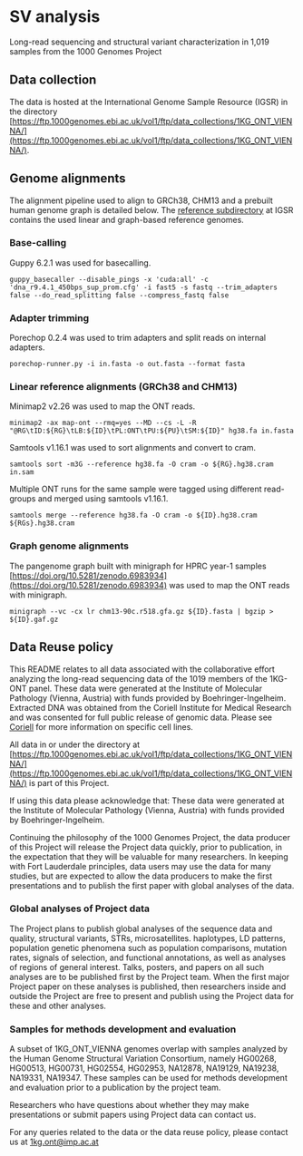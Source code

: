 # SV analysis

Long-read sequencing and structural variant characterization in 1,019 samples from the 1000 Genomes Project

## Data collection

The data is hosted at the International Genome Sample Resource (IGSR) in the directory [https://ftp.1000genomes.ebi.ac.uk/vol1/ftp/data_collections/1KG_ONT_VIENNA/](https://ftp.1000genomes.ebi.ac.uk/vol1/ftp/data_collections/1KG_ONT_VIENNA/).

## Genome alignments

The alignment pipeline used to align to GRCh38, CHM13 and a prebuilt human genome graph is detailed below. The [reference subdirectory](https://ftp.1000genomes.ebi.ac.uk/vol1/ftp/data_collections/1KG_ONT_VIENNA/reference/) at IGSR contains the used linear and graph-based reference genomes.

### Base-calling

Guppy 6.2.1 was used for basecalling.

`guppy_basecaller --disable_pings -x 'cuda:all' -c 'dna_r9.4.1_450bps_sup_prom.cfg' -i fast5 -s fastq --trim_adapters false --do_read_splitting false --compress_fastq false`

### Adapter trimming

Porechop 0.2.4 was used to trim adapters and split reads on internal adapters.

`porechop-runner.py -i in.fasta -o out.fasta --format fasta`

### Linear reference alignments (GRCh38 and CHM13)

Minimap2 v2.26 was used to map the ONT reads.

`minimap2 -ax map-ont --rmq=yes --MD --cs -L -R "@RG\tID:${RG}\tLB:${ID}\tPL:ONT\tPU:${PU}\tSM:${ID}" hg38.fa in.fasta`

Samtools v1.16.1 was used to sort alignments and convert to cram.

`samtools sort -m3G --reference hg38.fa -O cram -o ${RG}.hg38.cram in.sam`

Multiple ONT runs for the same sample were tagged using different read-groups and merged using samtools v1.16.1.

`samtools merge --reference hg38.fa -O cram -o ${ID}.hg38.cram ${RGs}.hg38.cram`

### Graph genome alignments

The pangenome graph built with minigraph for HPRC year-1 samples [https://doi.org/10.5281/zenodo.6983934](https://doi.org/10.5281/zenodo.6983934) was used to map the ONT reads with minigraph.

`minigraph --vc -cx lr chm13-90c.r518.gfa.gz ${ID}.fasta | bgzip > ${ID}.gaf.gz`

## Data Reuse policy

This README relates to all data associated with the collaborative effort analyzing the long-read sequencing data of the 1019 members of the 1KG-ONT panel. These data were generated at the Institute of Molecular Pathology (Vienna, Austria) with funds provided by Boehringer-Ingelheim. Extracted DNA was obtained from the Coriell Institute for Medical Research and was consented for full public release of genomic data. Please see [Coriell](https://www.coriell.org) for more information on specific cell lines.

All data in or under the directory at [https://ftp.1000genomes.ebi.ac.uk/vol1/ftp/data_collections/1KG_ONT_VIENNA/](https://ftp.1000genomes.ebi.ac.uk/vol1/ftp/data_collections/1KG_ONT_VIENNA/) is part of this Project.

If using this data please acknowledge that: These data were generated at the Institute of Molecular Pathology (Vienna, Austria) with funds provided by Boehringer-Ingelheim.

Continuing the philosophy of the 1000 Genomes Project, the data producer of this Project will release the Project data quickly, prior to publication, in the expectation that they will be valuable for many researchers. In keeping with Fort Lauderdale principles, data users may use the data for many studies, but are expected to allow the data producers to make the first presentations and to publish the first paper with global analyses of the data.


### Global analyses of Project data

The Project plans to publish global analyses of the sequence data and quality, structural variants, STRs, microsatellites. haplotypes, LD patterns, population genetic phenomena such as population comparisons, mutation rates, signals of selection, and functional annotations, as well as analyses of regions of general interest. Talks, posters, and papers on all such analyses are to be published first by the Project team. When the first major Project paper on these analyses is published, then researchers inside and outside the Project are free to present and publish using the Project data for these and other analyses.

### Samples for methods development and evaluation

A subset of 1KG_ONT_VIENNA genomes overlap with samples analyzed by the Human Genome Structural Variation Consortium, namely HG00268, HG00513, HG00731, HG02554, HG02953, NA12878, NA19129, NA19238, NA19331, NA19347. These samples can be used for methods development and evaluation prior to a publication by the project team.

Researchers who have questions about whether they may make presentations or submit papers using Project data can contact us.

For any queries related to the data or the data reuse policy, please contact us at 1kg.ont@imp.ac.at
